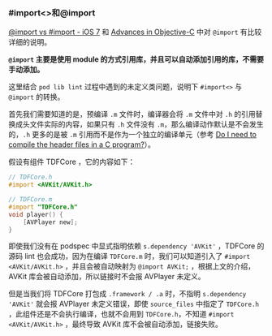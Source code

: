 ### #import<>和@import

[@import vs #import - iOS 7](https://stackoverflow.com/questions/18947516/import-vs-import-ios-7) 和 [Advances in Objective-C](<https://developer.apple.com/videos/play/wwdc2013/404/>) 中对 `@import`  有比较详细的说明。

**`@import` 主要是使用 module 的方式引用库，并且可以自动添加引用的库，不需要手动添加。**

这里结合 `pod lib lint` 过程中遇到的未定义类问题，说明下 `#import<>` 与 `@import` 的转换。

首先我们需要知道的是，预编译 `.m` 文件时，编译器会将 `.m` 文件中对 `.h` 的引用替换成头文件实际的内容，如果只有 `.h` 文件没有 `.m`，那么编译动作默认是不会发生的，`.h` 更多的是被 `.m` 引用而不是作为一个独立的编译单元（参考 [Do I need to compile the header files in a C program?](https://stackoverflow.com/questions/17416719/do-i-need-to-compile-the-header-files-in-a-c-program)）。

假设有组件 TDFCore ，它的内容如下：

```objective-c
// TDFCore.h
#import <AVKit/AVKit.h>

// TDFCore.m
#import "TDFCore.h"
void player() {
    [AVPlayer new];
}
```

即使我们没有在 podspec 中显式指明依赖 `s.dependency 'AVKit'` ，TDFCore 的源码 lint 也会成功，因为在编译 `TDFCore.m` 时，我们可以知道引入了 `#import <AVKit/AVKit.h>` ，并且会被自动映射为 `@import AVKit;` ，根据上文的介绍，AVKit 库会被自动添加，所以链接时不会报 AVPlayer 未定义。

但是当我们将 TDFCore 打包成 `.framework / .a` 时，不指明 `s.dependency 'AVKit'` 就会报 AVPlayer 未定义错误，即使  `source_files` 中指定了 `TDFCore.h` ，此组件还是不会执行编译，也就不会用到 `TDFCore.h`，不知道 `#import <AVKit/AVKit.h>` ，最终导致 AVKit 库不会被自动添加，链接失败。

